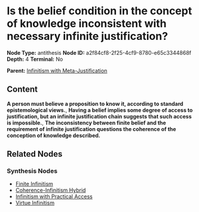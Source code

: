 # Is the belief condition in the concept of knowledge inconsistent with necessary infinite justification?

**Node Type:** antithesis
**Node ID:** a2f84cf8-2f25-4cf9-8780-e65c3344868f
**Depth:** 4
**Terminal:** No

**Parent:** [Infinitism with Meta-Justification](infinitism-with-meta-justification-synthesis-74e31de9-c152-4751-877c-3f10b3f5e271.md)

## Content

**A person must believe a proposition to know it, according to standard epistemological views.**, **Having a belief implies some degree of access to justification, but an infinite justification chain suggests that such access is impossible.**, **The inconsistency between finite belief and the requirement of infinite justification questions the coherence of the conception of knowledge described.**

## Related Nodes

### Synthesis Nodes

- [Finite Infinitism](finite-infinitism-synthesis-bc047e8e-1cab-4f92-b883-56689191d262.md)
- [Coherence-Infinitism Hybrid](coherence-infinitism-hybrid-synthesis-37bc43e7-841d-4c72-8235-14b602f50d40.md)
- [Infinitism with Practical Access](infinitism-with-practical-access-synthesis-95c958bd-3b50-4424-a45a-e5d1038f545a.md)
- [Virtue Infinitism](virtue-infinitism-synthesis-f3f17cb1-4ac7-4fd8-8486-5bbc17bf2f3d.md)
